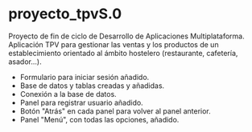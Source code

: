 # proyecto_tpvS.0
Proyecto de fin de ciclo de Desarrollo de Aplicaciones Multiplataforma. Aplicación TPV para gestionar las ventas y los productos de un establecimiento orientado al ámbito hostelero (restaurante, cafetería, asador...).

- Formulario para iniciar sesión añadido.
- Base de datos y tablas creadas y añadidas.
- Conexión a la base de datos.
- Panel para registrar usuario añadido.
- Botón "Atrás" en cada panel para volver al panel anterior.
- Panel "Menú", con todas las opciones, añadido.
